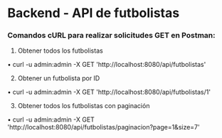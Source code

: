 # Backend - API de futbolistas

### Comandos cURL para realizar solicitudes GET en Postman:

1. Obtener todos los futbolistas

  • curl -u admin:admin -X GET 'http://localhost:8080/api/futbolistas'

2. Obtener un futbolista por ID

  • curl -u admin:admin -X GET 'http://localhost:8080/api/futbolistas/1'

3. Obtener todos los futbolistas con paginación

  • curl -u admin:admin -X GET 'http://localhost:8080/api/futbolistas/paginacion?page=1&size=7'
